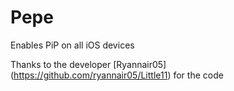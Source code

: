 # Pepe
Enables PiP on all iOS devices

Thanks to the developer [Ryannair05] (https://github.com/ryannair05/Little11) for the code  
